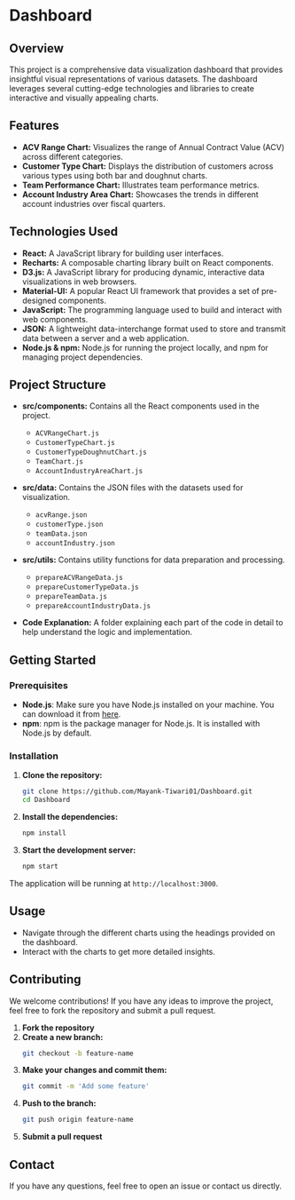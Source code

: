 # Dashboard

## Overview

This project is a comprehensive data visualization dashboard that provides insightful visual representations of various datasets. The dashboard leverages several cutting-edge technologies and libraries to create interactive and visually appealing charts. 

## Features

- **ACV Range Chart:** Visualizes the range of Annual Contract Value (ACV) across different categories.
- **Customer Type Chart:** Displays the distribution of customers across various types using both bar and doughnut charts.
- **Team Performance Chart:** Illustrates team performance metrics.
- **Account Industry Area Chart:** Showcases the trends in different account industries over fiscal quarters.

## Technologies Used

- **React:** A JavaScript library for building user interfaces.
- **Recharts:** A composable charting library built on React components.
- **D3.js:** A JavaScript library for producing dynamic, interactive data visualizations in web browsers.
- **Material-UI:** A popular React UI framework that provides a set of pre-designed components.
- **JavaScript:** The programming language used to build and interact with web components.
- **JSON:** A lightweight data-interchange format used to store and transmit data between a server and a web application.
- **Node.js & npm:** Node.js for running the project locally, and npm for managing project dependencies.

## Project Structure

- **src/components:** Contains all the React components used in the project.
  - `ACVRangeChart.js`
  - `CustomerTypeChart.js`
  - `CustomerTypeDoughnutChart.js`
  - `TeamChart.js`
  - `AccountIndustryAreaChart.js`

- **src/data:** Contains the JSON files with the datasets used for visualization.
  - `acvRange.json`
  - `customerType.json`
  - `teamData.json`
  - `accountIndustry.json`

- **src/utils:** Contains utility functions for data preparation and processing.
  - `prepareACVRangeData.js`
  - `prepareCustomerTypeData.js`
  - `prepareTeamData.js`
  - `prepareAccountIndustryData.js`

- **Code Explanation:** A folder explaining each part of the code in detail to help understand the logic and implementation.

## Getting Started

### Prerequisites

- **Node.js**: Make sure you have Node.js installed on your machine. You can download it from [here](https://nodejs.org/).
- **npm**: npm is the package manager for Node.js. It is installed with Node.js by default.

### Installation

1. **Clone the repository:**
   ```bash
   git clone https://github.com/Mayank-Tiwari01/Dashboard.git
   cd Dashboard
2. **Install the dependencies:**
   ```bash
   npm install
   ```

3. **Start the development server:**
   ```bash
   npm start
   ```

The application will be running at `http://localhost:3000`.

## Usage

- Navigate through the different charts using the headings provided on the dashboard.
- Interact with the charts to get more detailed insights.

## Contributing

We welcome contributions! If you have any ideas to improve the project, feel free to fork the repository and submit a pull request.

1. **Fork the repository**
2. **Create a new branch:**
   ```bash
   git checkout -b feature-name
   ```
3. **Make your changes and commit them:**
   ```bash
   git commit -m 'Add some feature'
   ```
4. **Push to the branch:**
   ```bash
   git push origin feature-name
   ```
5. **Submit a pull request**
## Contact

If you have any questions, feel free to open an issue or contact us directly.
